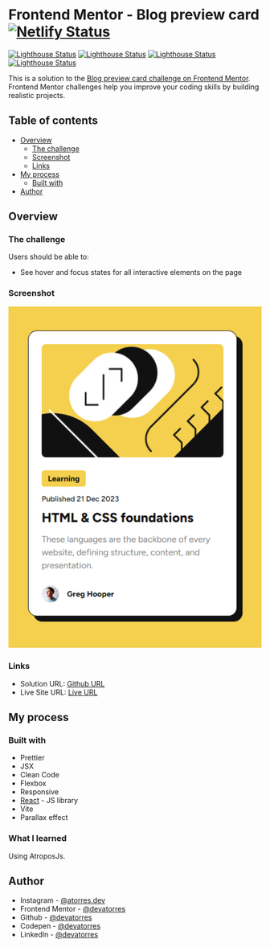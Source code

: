 # Frontend Mentor - Blog preview card [![Netlify Status](https://api.netlify.com/api/v1/badges/28fbade6-311b-48fd-bf19-d8d1039e4966/deploy-status)](https://app.netlify.com/sites/iridescent-smakager-ef93bc/deploys)

[![Lighthouse Status](https://img.shields.io/badge/-Performance%2099-09864c?style=flat-square&logo=lighthouse&logoColor=white)](https://app.netlify.com/sites/wizardly-hoover-860206/deploys)
[![Lighthouse Status](https://img.shields.io/badge/-Accessibility%20100-09864c?style=flat-square&logo=lighthouse&logoColor=white)](https://app.netlify.com/sites/wizardly-hoover-860206/deploys)
[![Lighthouse Status](https://img.shields.io/badge/-Best%20Practices%20100-09864c?style=flat-square&logo=lighthouse&logoColor=white)](https://app.netlify.com/sites/wizardly-hoover-860206/deploys)
[![Lighthouse Status](https://img.shields.io/badge/-SEO%20100-09864c?style=flat-square&logo=lighthouse&logoColor=white)](https://app.netlify.com/sites/wizardly-hoover-860206/deploys)

This is a solution to the [Blog preview card challenge on Frontend Mentor](https://www.frontendmentor.io/challenges/blog-preview-card-ckPaj01IcS). Frontend Mentor challenges help you improve your coding skills by building realistic projects.

## Table of contents

- [Overview](#overview)
  - [The challenge](#the-challenge)
  - [Screenshot](#screenshot)
  - [Links](#links)
- [My process](#my-process)
  - [Built with](#built-with)
- [Author](#author)

## Overview

### The challenge

Users should be able to:

- See hover and focus states for all interactive elements on the page

### Screenshot

<img src='./src/assets/images/final/desktop.png' width='640px' alt='Desktop Design' />

### Links

- Solution URL: [Github URL](https://github.com/devatorres/frontend-mentor-age-calculator-app)
- Live Site URL: [Live URL](https://gorgeous-starburst-788b67.netlify.app/)

## My process

### Built with

- Prettier
- JSX
- Clean Code
- Flexbox
- Responsive
- [React](https://reactjs.org/) - JS library
- Vite
- Parallax effect

### What I learned

Using AtroposJs.

## Author

- Instagram - [@atorres.dev](https://www.instagram.com/atorres.dev)
- Frontend Mentor - [@devatorres](https://www.frontendmentor.io/profile/devatorres)
- Github - [@devatorres](https://github.com/devatorres)
- Codepen - [@devatorres](https://codepen.io/devatorres)
- LinkedIn - [@devatorres](https://www.linkedin.com/in/devatorres)
